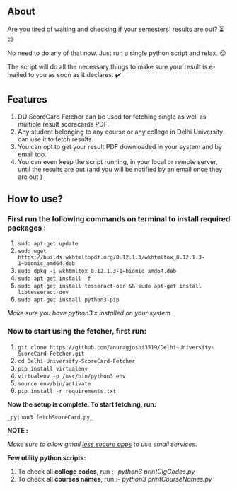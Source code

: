 ## About

Are you tired of waiting and checking if your semesters' results are out? :hourglass_flowing_sand: :disappointed_relieved:

No need to do any of that now. Just run a single python script and relax. :relieved:

The script will do all the necessary things to make sure your result is e-mailed to you as soon as it declares. :heavy_check_mark:

## Features

1. DU ScoreCard Fetcher can be used for fetching single as well as multiple result scorecards PDF.
2. Any student belonging to any course or any college in Delhi University can use it to fetch results. 
3. You can opt to get your result PDF downloaded in your system and by email too.
4. You can even keep the script running, in your local or remote server, until the results are out (and you will be notified by an email once they are out )

## How to use?

### First run the following commands on terminal to install required packages : 

1. `sudo apt-get update`
2. `sudo wget https://builds.wkhtmltopdf.org/0.12.1.3/wkhtmltox_0.12.1.3-1~bionic_amd64.deb`
3. `sudo dpkg -i wkhtmltox_0.12.1.3-1~bionic_amd64.deb`
4. `sudo apt-get install -f`
5. `sudo apt-get install tesseract-ocr && sudo apt-get install libtesseract-dev`
6. `sudo apt-get install python3-pip`

_Make sure you have python3.x installed on your system_

### Now to start using the fetcher, first run:

1. `git clone https://github.com/anuragjoshi3519/Delhi-University-ScoreCard-Fetcher.git`
2. `cd Delhi-University-ScoreCard-Fetcher`
3. `pip install virtualenv`
4. `virtualenv -p /usr/bin/python3 env`
5. `source env/bin/activate`
6. `pip install -r requirements.txt`

**Now the setup is complete. To start fetching, run:**
 
 `_python3 fetchScoreCard.py_`



**NOTE :**

_Make sure to allow gmail [less secure apps](https://myaccount.google.com/lesssecureapps) to use email services._



**Few utility python scripts:**

1. To check all **college codes**, run :-  *python3 printClgCodes.py*
2. To check all **courses names**, run :-   *python3 printCourseNames.py*


